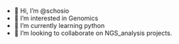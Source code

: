 - 👋 Hi, I’m @schosio
- 👀 I’m interested in Genomics
- 🌱 I’m currently learning python
- 💞️ I’m looking to collaborate on NGS_analysis projects.

<!---
schosio/schosio is a ✨ special ✨ repository because its `README.md` (this file) appears on your GitHub profile.
You can click the Preview link to take a look at your changes.
--->
